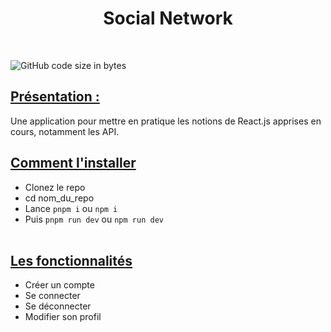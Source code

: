 <h1 align="center"><strong>Social Network</strong></h1>
<br>

![GitHub code size in bytes](https://img.shields.io/github/languages/code-size/rockethelll/Social_network)

## <ins>Présentation :</ins>

Une application pour mettre en pratique les notions de React.js apprises en cours, notamment les API.

## <ins>Comment l'installer</ins>

* Clonez le repo
* cd nom_du_repo
* Lance `pnpm i` ou `npm i`
* Puis `pnpm run dev` ou `npm run dev`
<br><br>

## <ins>Les fonctionnalités</ins>

* Créer un compte
* Se connecter
* Se déconnecter
* Modifier son profil